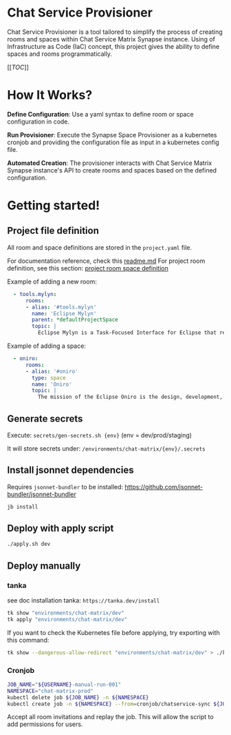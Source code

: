 <!--
SPDX-FileCopyrightText: 2023 eclipse foundation
SPDX-License-Identifier: EPL-2.0
-->

# Chat Service Provisioner

Chat Service Provisioner is a tool tailored to simplify the process of creating rooms and spaces within Chat Service Matrix Synapse instance.
Using of Infrastructure as Code (IaC) concept, this project gives the ability to define spaces and rooms programmatically.

[[_TOC_]]

# How It Works?

**Define Configuration**: Use a yaml syntax to define room or space configuration in code.

**Run Provisioner**: Execute the Synapse Space Provisioner as a kubernetes cronjob and providing the configuration file as input in a kubernetes config file.

**Automated Creation**: The provisioner interacts with Chat Service Matrix Synapse instance's API to create rooms and spaces based on the defined configuration.

# Getting started!

## Project file definition

All room and space definitions are stored in the `project.yaml` file.

For documentation reference, check this [readme.md](https://gitlab.eclipse.org/eclipsefdn/it/releng/chat-service/chat-service-sync/-/blob/main/readme.md)
For project room definition, see this section: [project room space definition](https://gitlab.eclipse.org/eclipsefdn/it/releng/chat-service/chat-service-sync/-/blob/main/readme.md#project-roomspace-definition)


Example of adding a new room:

```yaml
  - tools.mylyn:
      rooms:
      - alias: '#tools.mylyn'
        name: 'Eclipse Mylyn'
        parent: *defaultProjectSpace
        topic: |
          Eclipse Mylyn is a Task-Focused Interface for Eclipse that reduces information overload and makes multi-tasking easy. The mission of the Mylyn project is to provide: 1. Frameworks and APIs for Eclipse-based task and Application Lifecycle Management (ALM) 2. Exemplary tools for task-focused programming within the Eclipse IDE. 3. Reference implementations for open source ALM tools used by the Eclipse community and for open ALM standards such as OSLC The project is structured into sub-projects, each representing an ALM category and providing common APIs for specific ALM tools. The primary consumers of this project are ALM ISVs and other adopters of Eclipse ALM frameworks.  Please see the project charter for more details. Mylyn makes tasks a first class part of Eclipse, and integrates rich and offline editing for repositories such as Bugzilla, Trac, and JIRA. Once your tasks are integrated, Mylyn monitors your work activity to identify information relevant to the task-at-hand, and uses this task context to focus the Eclipse UI on the interesting information, hide the uninteresting, and automatically find what's related. This puts the information you need to get work done at your fingertips and improves productivity by reducing searching, scrolling, and navigation. By making task context explicit Mylyn also facilitates multitasking, planning, reusing past efforts, and sharing expertise.
```

Example of adding a space:

```yaml
  - oniro:
      rooms:
      - alias: '#oniro'
        type: space
        name: 'Oniro'
        topic: |
          The mission of the Eclipse Oniro is the design, development, production and maintenance of an open source software platform, having an operating system, an ADK/SDK, standard APIs and basic applications, like UI, as core elements, targeting different industries thanks to a next-generation multi-kernel architecture, that simplifies the existing landscape of complex systems, and its deployment across a wide range of devices.
```

## Generate secrets

Execute:  `secrets/gen-secrets.sh {env}` (env = dev/prod/staging)

It will store secrets under: `/environments/chat-matrix/{env}/.secrets`

## Install jsonnet dependencies

Requires `jsonnet-bundler` to be installed: https://github.com/jsonnet-bundler/jsonnet-bundler

```bash
jb install
```

## Deploy with apply script

```bash
./apply.sh dev
```

## Deploy manually

### tanka

see doc installation tanka: `https://tanka.dev/install`

```bash
tk show "environments/chat-matrix/dev"
tk apply "environments/chat-matrix/dev"
```

If you want to check the Kubernetes file before applying, try exporting with this command:

```bash
tk show --dangerous-allow-redirect "environments/chat-matrix/dev" > ./k8s/chat-matrix-dev.yaml
```

### Cronjob

```bash
JOB_NAME="${USERNAME}-manual-run-001"
NAMESPACE="chat-matrix-prod"
kubectl delete job ${JOB_NAME} -n ${NAMESPACE}
kubectl create job -n ${NAMESPACE} --from=cronjob/chatservice-sync ${JOB_NAME}
```

Accept all room invitations and replay the job.
This will allow the script to add permissions for users. 


